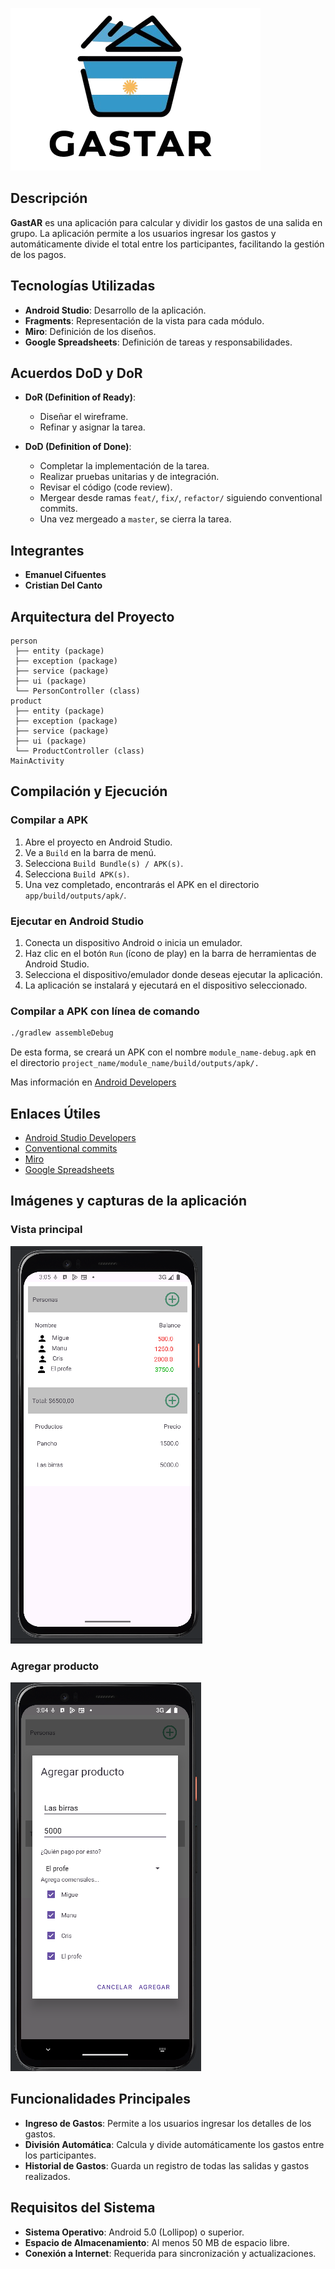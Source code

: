 ![logo.png](./docs/logo-nbg.png)

## Descripción

**GastAR** es una aplicación para calcular y dividir los gastos de una salida en grupo. La aplicación permite a los usuarios ingresar los gastos y automáticamente divide el total entre los participantes, facilitando la gestión de los pagos.

## Tecnologías Utilizadas

- **Android Studio**: Desarrollo de la aplicación.
- **Fragments**: Representación de la vista para cada módulo.
- **Miro**: Definición de los diseños.
- **Google Spreadsheets**: Definición de tareas y responsabilidades.

## Acuerdos DoD y DoR

- **DoR (Definition of Ready)**:

  - Diseñar el wireframe.
  - Refinar y asignar la tarea.
- **DoD (Definition of Done)**:

  - Completar la implementación de la tarea.
  - Realizar pruebas unitarias y de integración.
  - Revisar el código (code review).
  - Mergear desde ramas `feat/`, `fix/`, `refactor/` siguiendo conventional commits.
  - Una vez mergeado a `master`, se cierra la tarea.

## Integrantes

- **Emanuel Cifuentes**
- **Cristian Del Canto**

## Arquitectura del Proyecto

```
person
 ├── entity (package)
 ├── exception (package)
 ├── service (package)
 ├── ui (package)
 └── PersonController (class)
product
 ├── entity (package)
 ├── exception (package)
 ├── service (package)
 ├── ui (package)
 └── ProductController (class)
MainActivity
```

## Compilación y Ejecución

### Compilar a APK

1. Abre el proyecto en Android Studio.
2. Ve a `Build` en la barra de menú.
3. Selecciona `Build Bundle(s) / APK(s)`.
4. Selecciona `Build APK(s)`.
5. Una vez completado, encontrarás el APK en el directorio `app/build/outputs/apk/`.

### Ejecutar en Android Studio

1. Conecta un dispositivo Android o inicia un emulador.
2. Haz clic en el botón `Run` (ícono de play) en la barra de herramientas de Android Studio.
3. Selecciona el dispositivo/emulador donde deseas ejecutar la aplicación.
4. La aplicación se instalará y ejecutará en el dispositivo seleccionado.

### Compilar a APK con línea de comando

```sh
./gradlew assembleDebug
```

De esta forma, se creará un APK con el nombre `module_name-debug.apk` en el directorio `project_name/module_name/build/outputs/apk/.`

Mas información en [Android Developers](https://developer.android.com/build/building-cmdline?hl=es-419#kts)
## Enlaces Útiles

- [Android Studio Developers](https://developer.android.com/develop?hl=es-419)
- [Conventional commits](https://www.conventionalcommits.org)
- [Miro](https://miro.com/welcomeonboard/c3A2RFJhUHo1VGhyTEUwM3haMkQ0a2t3Z0YyZlo4ZEk4dkZaclJ3eHJaNUVmNFRvclFabGlmWGM4Z3h1OUdreXwzNDU4NzY0NTk5MjQ3NTIzNDk2fDI=?share_link_id=810501956700)
- [Google Spreadsheets](https://docs.google.com/spreadsheets/d/14udeTr_xGs5dVpWFQtsAp8GKPMyJWPqZSNJykFJ9eX0/edit?usp=sharing)

## Imágenes y capturas de la aplicación
### Vista principal
![ss-home.png](docs/ss-home.png)
### Agregar producto
![ss-add-product.png](docs/ss-add-product.png)

## Funcionalidades Principales

- **Ingreso de Gastos**: Permite a los usuarios ingresar los detalles de los gastos.
- **División Automática**: Calcula y divide automáticamente los gastos entre los participantes.
- **Historial de Gastos**: Guarda un registro de todas las salidas y gastos realizados.

## Requisitos del Sistema

- **Sistema Operativo**: Android 5.0 (Lollipop) o superior.
- **Espacio de Almacenamiento**: Al menos 50 MB de espacio libre.
- **Conexión a Internet**: Requerida para sincronización y actualizaciones.
